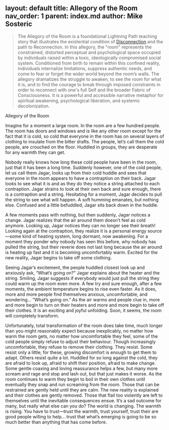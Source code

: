 layout: default
title: Allegory of the Room
nav_order: 1
parent: index.md
author: Mike Sosteric
---
>The Allegory of the Room is a foundational Lightning Path teaching story that illustrates the existential condition of [Disconnection](https://spiritwiki.lightningpath.org/index.php/Disconnectin) and the path to Reconnection. In this allegory, the "room" represents the constrained, distorted perceptual and psychological space occupied by individuals raised within a toxic, ideologically compromised social system. Conditioned from birth to remain within this confined reality, individuals internalize limitations, suppress authentic needs, and come to fear or forget the wider world beyond the room’s walls. The allegory dramatizes the struggle to awaken, to see the room for what it is, and to find the courage to break through imposed constraints in order to reconnect with one's full Self and the broader Fabric of Consciousness. It is a powerful and accessible narrative metaphor for spiritual awakening, psychological liberation, and systemic decolonization.

Allegory of the Room

Imagine for a moment a large room. In the room are a few hundred people. The room has doors and windows and is like any other room except for the fact that it is cold, so cold that everyone in the room has on several layers of clothing to insulate from the bitter drafts. The people, let’s call them the cold people, are crouched on the floor. Huddled in groups, they are desperate for any warmth they can get.

Nobody really knows how long these cold people have been in the room, just that it has been a long time. Suddenly however, one of the cold people, let us call them Jagar, looks up from their cold huddle and sees that everyone in the room appears to have a contraption on their back. Jagar looks to see what it is and as they do they notice a string attached to each contraption. Jagar strains to look at their own back and sure enough, there is a contraption and a string. Hesitating for a moment, Jagar decides to pull the string to see what will happen. A soft humming emanates, but nothing else. Confused and a little befuddled, Jagar sits back down in the huddle. 

A few moments pass with nothing, but then suddenly, Jagar notices a change. Jagar realizes that the air around them doesn’t feel as cold anymore. Looking up, Jagar notices they can no longer see their breath! Looking again at the contraption, they realize it is a personal energy source—some kind of heating system, long dormant, now awakening. For a moment they ponder why nobody has seen this before, why nobody has pulled the string, but their reverie does not last long because the air around is heating up fast and it is becoming uncomfortably warm. Excited for the new reality, Jagar begins to take off some clothing. 

Seeing Jagar’s excitement, the people huddled closest look up and anxiously ask, “What’s going on?” Jagar explains about the heater and the string. Smiling, Jagar suggests if everybody would just pull the string they could warm up the room even more. A few try and sure enough, after a few moments, the ambient temperature begins to rise even faster. As it does, more and more people find themselves anxious, uncomfortable, and wondering... “What’s going on.” As the air warms and people clue in, more and more begin to turn on their heaters and more and more begin to take off their clothes. It is an exciting and joyful unfolding. Soon, it seems, the room will completely transform. 

Unfortunately, total transformation of the room does take time, much longer than you might reasonably expect because inexplicably, no matter how warm the room gets, no matter how uncomfortable they feel, some of the cold people simply refuse to adjust their behaviour. Though increasingly uncomfortable, they refuse to remove their clothing. They resist. Some resist only a little; for these, growing discomfort is enough to get them to adapt. Others resist quite a lot. Huddled for so long against the cold, they are afraid to look up, afraid to shift their position, afraid to make change. Some gentle coaxing and loving reassurance helps a few, but many more scream and rage and stop and lash out, but that just makes it worse. As the room continues to warm they begin to boil in their own clothes until eventually they snap and run screaming from the room. Those that can be restrained are gently held until they are calm. The new reality is explained and their clothes are gently removed. Those that flail too violently are left to themselves until the inevitable consequences ensue.  It’s a sad outcome for many, but really what else can you do? The world is changing. The warmth is rising. You have to trust—trust the warmth, trust yourself, trust their are good people willing to help... trust that what’s emerging is going to be so much better than anything that has come before.       
